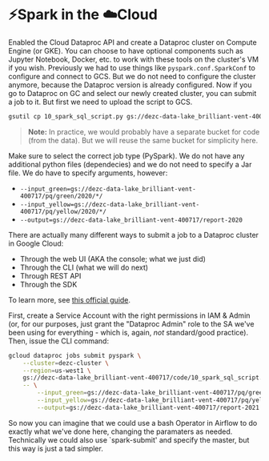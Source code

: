 # ⚡️Spark in the ☁️Cloud
Enabled the Cloud Dataproc API and create a Dataproc cluster on Compute Engine (or GKE). You can choose to have optional components such as Jupyter Notebook, Docker, etc. to work with these tools on the cluster's VM if you wish.
Previously we had to use things like `pyspark.conf.SparkConf` to configure and connect to GCS. But we do not need to configure the cluster anymore, because the Dataproc version is already configured.
Now if you go to Dataproc on GC and select our newly created cluster, you can submit a job to it. But first we need to upload the script to GCS.
``` bash
gsutil cp 10_spark_sql_script.py gs://dezc-data-lake_brilliant-vent-400717/code/10_spark_sql_script.py
```

> **Note:** In practice, we would probably have a separate bucket for code (from the data). But we will reuse the same bucket for simplicity here.

Make sure to select the correct job type (PySpark). We do not have any additional python files (dependecies) and we do not need to specify a Jar file. We do have to specify arguments, however:


* `--input_green=gs://dezc-data-lake_brilliant-vent-400717/pq/green/2020/*/`
* `--input_yellow=gs://dezc-data-lake_brilliant-vent-400717/pq/yellow/2020/*/`
* `--output=gs://dezc-data-lake_brilliant-vent-400717/report-2020`

There are actually many different ways to submit a job to a Dataproc cluster in Google Cloud:
- Through the web UI (AKA the console; what we just did)
- Through the CLI (what we will do next)
- Through REST API
- Through the SDK

To learn more, see
[this official guide](https://cloud.google.com/dataproc/docs/guides/submit-job#dataproc-submit-job-gcloud).

First, create a Service Account with the right permissions in IAM & Admin (or, for our purposes, just grant the "Dataproc Admin" role to the SA we've been using for everything - which is, again, *not* standard/good practice). Then, issue the CLI command:
``` bash
gcloud dataproc jobs submit pyspark \
    --cluster=dezc-cluster \
    --region=us-west1 \
    gs://dezc-data-lake_brilliant-vent-400717/code/10_spark_sql_script.py \
    -- \
        --input_green=gs://dezc-data-lake_brilliant-vent-400717/pq/green/2021/*/ \
        --input_yellow=gs://dezc-data-lake_brilliant-vent-400717/pq/yellow/2021/*/ \
        --output=gs://dezc-data-lake_brilliant-vent-400717/report-2021
```

So now you can imagine that we could use a bash Operator in Airflow to do exactly what we've done here, changing the paramaters as needed. Technically we could also use `spark-submit' and specify the master, but this way is just a tad simpler.
